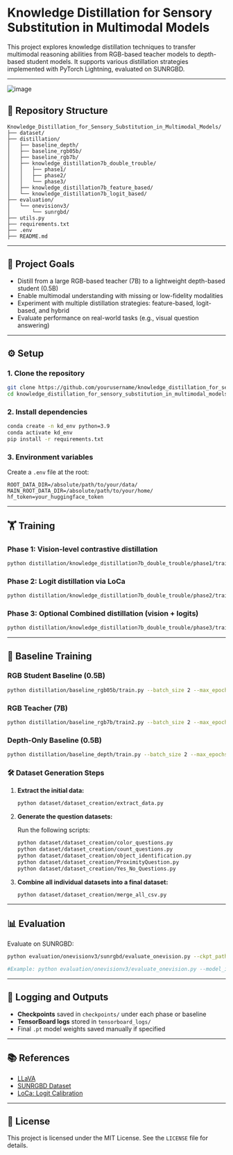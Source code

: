 ﻿# Knowledge Distillation for Sensory Substitution in Multimodal Models

This project explores knowledge distillation techniques to transfer multimodal reasoning abilities from RGB-based teacher models to depth-based student models. It supports various distillation strategies implemented with PyTorch Lightning, evaluated on SUNRGBD.

---
![image](https://github.com/user-attachments/assets/dc0e884e-13ef-483a-91e8-da1cbd712ff5)


## 📁 Repository Structure

```
Knowledge_Distillation_for_Sensory_Substitution_in_Multimodal_Models/
├── dataset/
├── distillation/
│   ├── baseline_depth/
│   ├── baseline_rgb05b/
│   ├── baseline_rgb7b/
│   ├── knowledge_distillation7b_double_trouble/
│   │   ├── phase1/
│   │   ├── phase2/
│   │   └── phase3/
│   ├── knowledge_distillation7b_feature_based/
│   └── knowledge_distillation7b_logit_based/
├── evaluation/
│   └── onevisionv3/
│       └── sunrgbd/
├── utils.py
├── requirements.txt
├── .env
├── README.md
```

---

## 🎯 Project Goals

- Distill from a large RGB-based teacher (7B) to a lightweight depth-based student (0.5B)
- Enable multimodal understanding with missing or low-fidelity modalities
- Experiment with multiple distillation strategies: feature-based, logit-based, and hybrid
- Evaluate performance on real-world tasks (e.g., visual question answering)

---

## ⚙️ Setup

### 1. Clone the repository

```bash
git clone https://github.com/yourusername/knowledge_distillation_for_sensory_substitution_in_multimodal_models.git
cd knowledge_distillation_for_sensory_substitution_in_multimodal_models
```

### 2. Install dependencies

```bash
conda create -n kd_env python=3.9
conda activate kd_env
pip install -r requirements.txt
```

### 3. Environment variables

Create a `.env` file at the root:

```env
ROOT_DATA_DIR=/absolute/path/to/your/data/
MAIN_ROOT_DATA_DIR=/absolute/path/to/your/home/
hf_token=your_huggingface_token
```

---

## 🏋️ Training

### Phase 1: Vision-level contrastive distillation

```bash
python distillation/knowledge_distillation7b_double_trouble/phase1/train_online_kd.py --batch_size 1 --max_epochs 10 --subset_percentage 1 --load_checkpoint

```

### Phase 2: Logit distillation via LoCa

```bash
python distillation/knowledge_distillation7b_double_trouble/phase2/train_online_kd.py --batch_size 1 --max_epochs 10 --subset_percentage 1 --load_checkpoint
```

### Phase 3: Optional Combined distillation (vision + logits)

```bash
python distillation/knowledge_distillation7b_double_trouble/phase3/train_online_kd.py --batch_size 1 --max_epochs 10 --subset_percentage 1 --load_checkpoint
```

---

## 🧪 Baseline Training

### RGB Student Baseline (0.5B)

```bash
python distillation/baseline_rgb05b/train.py --batch_size 2 --max_epochs 5 --subset_percentage 1 --augmentation --accumulate_grad_batches 32
```

### RGB Teacher (7B)

```bash
python distillation/baseline_rgb7b/train2.py --batch_size 2 --max_epochs 10 --subset_percentage 1 --augmentation --accumulate_grad_batches 32
```

### Depth-Only Baseline (0.5B)

```bash
python distillation/baseline_depth/train.py --batch_size 2 --max_epochs 5 --subset_percentage 1 --augmentation --accumulate_grad_batches 32
```

### 🛠️ Dataset Generation Steps

1. **Extract the initial data:**

    ```bash
    python dataset/dataset_creation/extract_data.py
    ```

2. **Generate the question datasets:**

    Run the following scripts:

    ```bash
    python dataset/dataset_creation/color_questions.py
    python dataset/dataset_creation/count_questions.py
    python dataset/dataset_creation/object_identification.py
    python dataset/dataset_creation/ProximityQuestion.py
    python dataset/dataset_creation/Yes_No_Questions.py
    ```

3. **Combine all individual datasets into a final dataset:**

    ```bash
    python dataset/dataset_creation/merge_all_csv.py
    ```


---

## 📊 Evaluation

Evaluate on SUNRGBD:

```bash
python evaluation/onevisionv3/sunrgbd/evaluate_onevision.py --ckpt_path path/to/checkpoint.ckpt

#Example: python evaluation/onevisionv3/evaluate_onevision.py --model_id llava-hf/llava-onevision-qwen2-0.5b-ov-hf --gts_type val --kd_model_type double_trouble --phase_no 1 --pixel_data_type depth --load_checkpoint --student_ckpt_path dummy_model-val_loss=6.1143.ckpt
```

---

## 🧰 Logging and Outputs

- **Checkpoints** saved in `checkpoints/` under each phase or baseline
- **TensorBoard logs** stored in `tensorboard_logs/`
- Final `.pt` model weights saved manually if specified

---

## 📚 References

- [LLaVA](https://github.com/haotian-liu/LLaVA)
- [SUNRGBD Dataset](https://rgbd.cs.princeton.edu/)
- [LoCa: Logit Calibration](https://arxiv.org/abs/2409.04778)

---

## 🪪 License

This project is licensed under the MIT License. See the `LICENSE` file for details.
